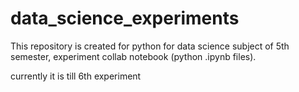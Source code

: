 # data_science_experiments
This repository is created for python for data science subject of 5th semester, experiment collab notebook (python .ipynb files). 

currently it is till 6th experiment
